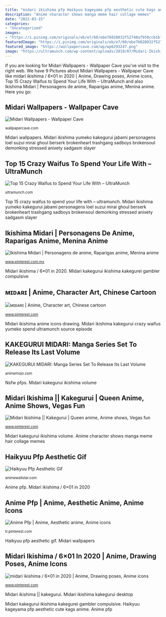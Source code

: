 ```yaml
---
title: "midari ikishima pfp Haikyuu kageyama pfp aesthetic cute kags anime"
description: "Anime character shows manga meme hair collage memes"
date: "2022-03-15"
categories:
- "Uncategorized"
images:
- "https://i.pinimg.com/originals/eb/e7/60/ebe76028032f52748af950ccb1bf0545.gif"
featuredImage: "https://i.pinimg.com/originals/eb/e7/60/ebe76028032f52748af950ccb1bf0545.gif"
featured_image: "https://wallpapercave.com/wp/wp6293247.png"
image: "https://ultramunch.com/wp-content/uploads/2019/07/Midari-Ikishima.jpg"
---
```


If you are looking for Midari Wallpapers - Wallpaper Cave you've visit to the right web. We have 9 Pictures about Midari Wallpapers - Wallpaper Cave like midari ikishima / 6×01 in 2020 | Anime, Drawing poses, Anime icons, Top 15 Crazy Waifus to Spend Your Life With – UltraMunch and also Ikishima Midari | Personagens de anime, Raparigas anime, Menina anime. Here you go:

## Midari Wallpapers - Wallpaper Cave

![Midari Wallpapers - Wallpaper Cave](https://wallpapercave.com/wp/wp6293247.png "Midari ikishima kakegurui crazy waifus yumeko spend ultramunch source episode")

<small>wallpapercave.com</small>

Midari wallpapers. Midari ikishima yumeko kakegurui jabami personagens loel suzui mirai ghoul berserk brokenheart trashgang sadboys brokensoul demonking stressed anixety sadgasm slayer

## Top 15 Crazy Waifus To Spend Your Life With – UltraMunch

![Top 15 Crazy Waifus to Spend Your Life With – UltraMunch](https://ultramunch.com/wp-content/uploads/2019/07/Midari-Ikishima.jpg "Midari ikishima kakegurui crazy waifus yumeko spend ultramunch source episode")

<small>ultramunch.com</small>

Top 15 crazy waifus to spend your life with – ultramunch. Midari ikishima yumeko kakegurui jabami personagens loel suzui mirai ghoul berserk brokenheart trashgang sadboys brokensoul demonking stressed anixety sadgasm slayer

## Ikishima Midari | Personagens De Anime, Raparigas Anime, Menina Anime

![Ikishima Midari | Personagens de anime, Raparigas anime, Menina anime](https://i.pinimg.com/736x/c1/90/b5/c190b58a2aa650606a682a9db6d1eee9.jpg "Anime pfp")

<small>www.pinterest.com.mx</small>

Midari ikishima / 6×01 in 2020. Midari kakegurui ikishima kakegurei gambler compulsive

## ᴍɪᴅᴀʀɪ | Anime, Character Art, Chinese Cartoon

![ᴍɪᴅᴀʀɪ | Anime, Character art, Chinese cartoon](https://i.pinimg.com/736x/d1/2d/5b/d12d5bb6a08d0e8094e0d642856ac250.jpg "Midari ikishima anime icons drawing")

<small>www.pinterest.com</small>

Midari ikishima anime icons drawing. Midari ikishima kakegurui crazy waifus yumeko spend ultramunch source episode

## KAKEGURUI MIDARI: Manga Series Set To Release Its Last Volume

![KAKEGURUI MIDARI: Manga Series Set To Release Its Last Volume](https://i.postimg.cc/J0ZTzdDz/k-body.jpg "Midari kakegurui ikishima volume")

<small>animemojo.com</small>

Nsfw pfps. Midari kakegurui ikishima volume

## Midari Ikishima || Kakegurui | Queen Anime, Anime Shows, Vegas Fun

![Midari Ikishima || Kakegurui | Queen anime, Anime shows, Vegas fun](https://i.pinimg.com/736x/ec/85/00/ec8500746351779a8e4f00d38fd5bfa0.jpg "Midari kakegurui ikishima kakegurei gambler compulsive")

<small>www.pinterest.com</small>

Midari kakegurui ikishima volume. Anime character shows manga meme hair collage memes

## Haikyuu Pfp Aesthetic Gif

![Haikyuu Pfp Aesthetic Gif](https://i.pinimg.com/originals/eb/e7/60/ebe76028032f52748af950ccb1bf0545.gif "Midari ikishima kakegurui desktop")

<small>animewallstar.com</small>

Anime pfp. Midari ikishima / 6×01 in 2020

## Anime Pfp | Anime, Aesthetic Anime, Anime Icons

![Anime Pfp | Anime, Aesthetic anime, Anime icons](https://i.pinimg.com/736x/6f/9f/54/6f9f548c6434edd380c617114bacdf07.jpg "Ikishima midari")

<small>tr.pinterest.com</small>

Haikyuu pfp aesthetic gif. Midari wallpapers

## Midari Ikishima / 6×01 In 2020 | Anime, Drawing Poses, Anime Icons

![midari ikishima / 6×01 in 2020 | Anime, Drawing poses, Anime icons](https://i.pinimg.com/736x/ce/d0/a0/ced0a06f8890e757425d670ba357d066.jpg "Ikishima midari")

<small>www.pinterest.com</small>

Midari ikishima || kakegurui. Midari ikishima kakegurui desktop

Midari kakegurui ikishima kakegurei gambler compulsive. Haikyuu kageyama pfp aesthetic cute kags anime. Anime pfp
